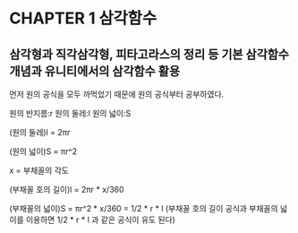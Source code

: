 # CHAPTER 1 삼각함수
## 삼각형과 직각삼각형, 피타고라스의 정리 등 기본 삼각함수 개념과 유니티에서의 삼각함수 활용
먼저 원의 공식을 모두 까먹었기 때문에 원의 공식부터 공부하였다.

원의 반지름:r  원의 둘레:l 원의 넓이:S

(원의 둘레)l = 2πr

(원의 넓이)S = πr^2

x = 부채꼴의 각도

(부채꼴 호의 길이)l = 2πr * x/360

(부채꼴의 넓이)S = πr^2 * x/360 = 1/2 * r * l      (부채꼴 호의 길이 공식과 부채꼴의 넓이를 이용하면 1/2 * r * l 과 같은 공식이 유도 된다)